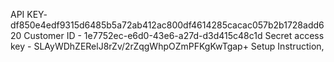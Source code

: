 API KEY- df850e4edf9315d6485b5a72ab412ac800df4614285cacac057b2b1728add620
Customer ID - 1e7752ec-e6d0-43e6-a27d-d3d415c48c1d
Secret access key - SLAyWDhZERelJ8rZv/2rZqgWhpOZmPFKgKwTgap+
Setup Instruction, 

